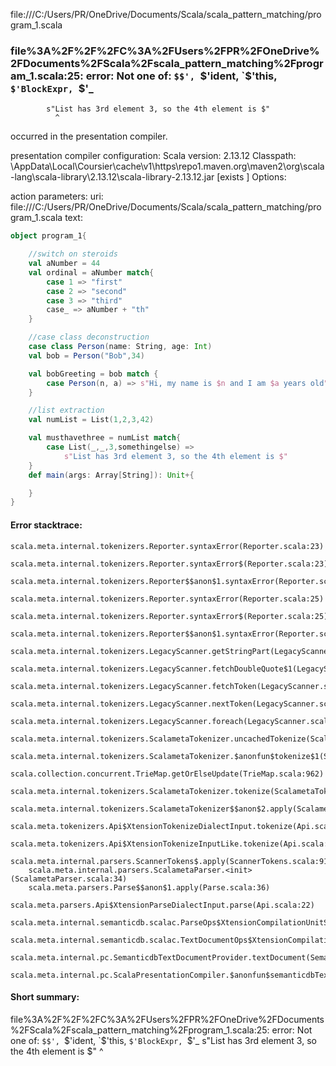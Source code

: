 file:///C:/Users/PR/OneDrive/Documents/Scala/scala_pattern_matching/program_1.scala
### file%3A%2F%2F%2FC%3A%2FUsers%2FPR%2FOneDrive%2FDocuments%2FScala%2Fscala_pattern_matching%2Fprogram_1.scala:25: error: Not one of: `$$', `$'ident, `$'this, `$'BlockExpr, `$'_
            s"List has 3rd element 3, so the 4th element is $"
              ^

occurred in the presentation compiler.

presentation compiler configuration:
Scala version: 2.13.12
Classpath:
<HOME>\AppData\Local\Coursier\cache\v1\https\repo1.maven.org\maven2\org\scala-lang\scala-library\2.13.12\scala-library-2.13.12.jar [exists ]
Options:



action parameters:
uri: file:///C:/Users/PR/OneDrive/Documents/Scala/scala_pattern_matching/program_1.scala
text:
```scala
object program_1{

    //switch on steroids
    val aNumber = 44
    val ordinal = aNumber match{
        case 1 => "first"
        case 2 => "second"
        case 3 => "third"
        case_ => aNumber + "th"
    }

    //case class deconstruction
    case class Person(name: String, age: Int)
    val bob = Person("Bob",34)

    val bobGreeting = bob match {
        case Person(n, a) => s"Hi, my name is $n and I am $a years old"
    }

    //list extraction
    val numList = List(1,2,3,42)

    val musthavethree = numList match{
        case List(_,_,3,somethingelse) => 
            s"List has 3rd element 3, so the 4th element is $"
    }
    def main(args: Array[String]): Unit+{

    }
}
```



#### Error stacktrace:

```
scala.meta.internal.tokenizers.Reporter.syntaxError(Reporter.scala:23)
	scala.meta.internal.tokenizers.Reporter.syntaxError$(Reporter.scala:23)
	scala.meta.internal.tokenizers.Reporter$$anon$1.syntaxError(Reporter.scala:32)
	scala.meta.internal.tokenizers.Reporter.syntaxError(Reporter.scala:25)
	scala.meta.internal.tokenizers.Reporter.syntaxError$(Reporter.scala:25)
	scala.meta.internal.tokenizers.Reporter$$anon$1.syntaxError(Reporter.scala:32)
	scala.meta.internal.tokenizers.LegacyScanner.getStringPart(LegacyScanner.scala:598)
	scala.meta.internal.tokenizers.LegacyScanner.fetchDoubleQuote$1(LegacyScanner.scala:347)
	scala.meta.internal.tokenizers.LegacyScanner.fetchToken(LegacyScanner.scala:363)
	scala.meta.internal.tokenizers.LegacyScanner.nextToken(LegacyScanner.scala:201)
	scala.meta.internal.tokenizers.LegacyScanner.foreach(LegacyScanner.scala:912)
	scala.meta.internal.tokenizers.ScalametaTokenizer.uncachedTokenize(ScalametaTokenizer.scala:23)
	scala.meta.internal.tokenizers.ScalametaTokenizer.$anonfun$tokenize$1(ScalametaTokenizer.scala:17)
	scala.collection.concurrent.TrieMap.getOrElseUpdate(TrieMap.scala:962)
	scala.meta.internal.tokenizers.ScalametaTokenizer.tokenize(ScalametaTokenizer.scala:17)
	scala.meta.internal.tokenizers.ScalametaTokenizer$$anon$2.apply(ScalametaTokenizer.scala:322)
	scala.meta.tokenizers.Api$XtensionTokenizeDialectInput.tokenize(Api.scala:22)
	scala.meta.tokenizers.Api$XtensionTokenizeInputLike.tokenize(Api.scala:13)
	scala.meta.internal.parsers.ScannerTokens$.apply(ScannerTokens.scala:917)
	scala.meta.internal.parsers.ScalametaParser.<init>(ScalametaParser.scala:34)
	scala.meta.parsers.Parse$$anon$1.apply(Parse.scala:36)
	scala.meta.parsers.Api$XtensionParseDialectInput.parse(Api.scala:22)
	scala.meta.internal.semanticdb.scalac.ParseOps$XtensionCompilationUnitSource.toSource(ParseOps.scala:15)
	scala.meta.internal.semanticdb.scalac.TextDocumentOps$XtensionCompilationUnitDocument.toTextDocument(TextDocumentOps.scala:179)
	scala.meta.internal.pc.SemanticdbTextDocumentProvider.textDocument(SemanticdbTextDocumentProvider.scala:54)
	scala.meta.internal.pc.ScalaPresentationCompiler.$anonfun$semanticdbTextDocument$1(ScalaPresentationCompiler.scala:462)
```
#### Short summary: 

file%3A%2F%2F%2FC%3A%2FUsers%2FPR%2FOneDrive%2FDocuments%2FScala%2Fscala_pattern_matching%2Fprogram_1.scala:25: error: Not one of: `$$', `$'ident, `$'this, `$'BlockExpr, `$'_
            s"List has 3rd element 3, so the 4th element is $"
              ^